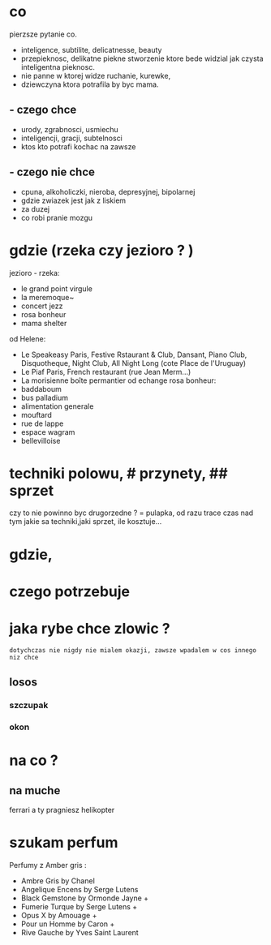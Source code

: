 # co
pierzsze pytanie co. 

- inteligence, subtilite, delicatnesse, beauty
- przepieknosc, delikatne piekne stworzenie ktore bede widzial jak czysta inteligentna pieknosc. 
- nie panne w ktorej widze ruchanie, kurewke, 
- dziewczyna ktora potrafila by byc mama. 

## - czego chce 
- urody, zgrabnosci, usmiechu
- inteligencji, gracji, subtelnosci
- ktos kto potrafi kochac na zawsze

## - czego nie chce
- cpuna, alkoholiczki, nieroba, depresyjnej, bipolarnej 
- gdzie zwiazek jest jak z liskiem 
- za duzej
- co robi pranie mozgu


# gdzie (rzeka czy jezioro ? )

jezioro - rzeka: 
- le grand point virgule
- la meremoque~
- concert jezz 
- rosa bonheur
- mama shelter

od Helene: 
- Le Speakeasy Paris, Festive Rstaurant & Club, Dansant, Piano Club, Disquotheque, Night Club, All Night Long (cote Place de l'Uruguay)
- Le Piaf Paris, French restaurant (rue Jean Merm...)
- La morisienne boîte permantier 
od echange rosa bonheur: 
- baddaboum
- bus palladium
- alimentation generale
- mouftard
- rue de lappe
- espace wagram
- bellevilloise

# techniki polowu, # przynety, ## sprzet
czy to nie powinno byc drugorzedne ? = pulapka, od razu trace czas nad tym jakie sa techniki,jaki sprzet, ile kosztuje... 





# gdzie, 
# czego potrzebuje

# jaka rybe chce zlowic ? 
    dotychczas nie nigdy nie mialem okazji, zawsze wpadalem w cos innego niz chce
## losos

### szczupak 
### okon
# na co ? 
## na muche

ferrari a ty pragniesz helikopter

# szukam perfum
Perfumy z Amber gris : 
- Ambre Gris by Chanel
- Angelique Encens by Serge Lutens
- Black Gemstone by Ormonde Jayne + 
- Fumerie Turque by Serge Lutens + 
- Opus X by Amouage + 
- Pour un Homme by Caron + 
- Rive Gauche by Yves Saint Laurent
